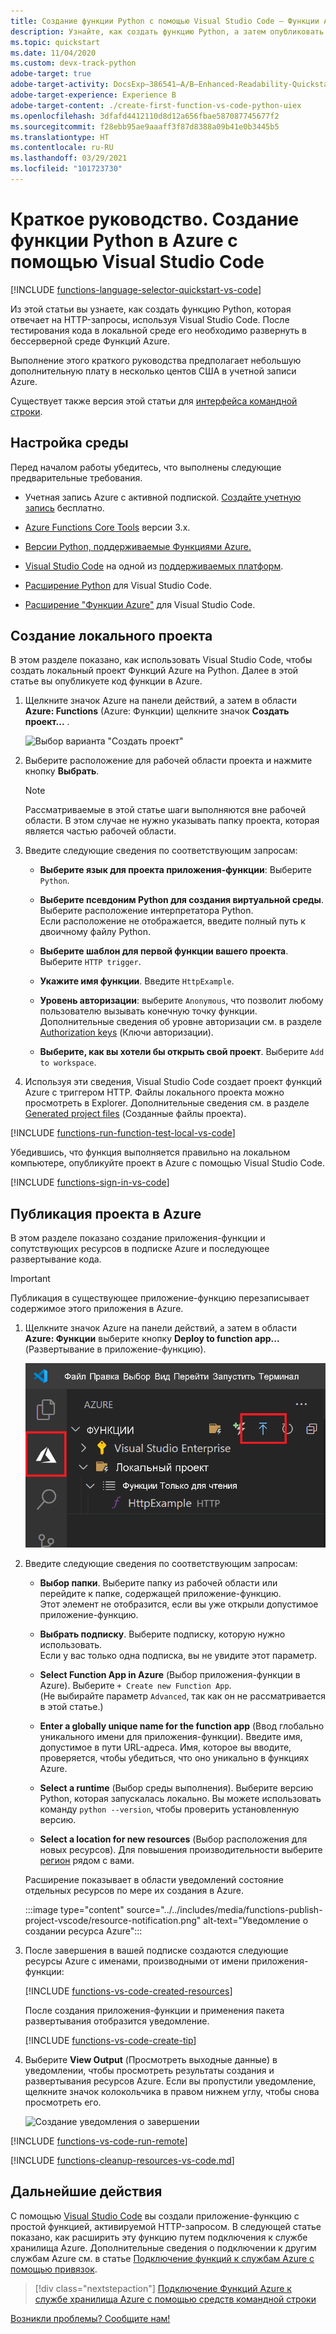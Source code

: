 ```yaml
---
title: Создание функции Python с помощью Visual Studio Code — Функции Azure
description: Узнайте, как создать функцию Python, а затем опубликовать локальный проект в бессерверном размещении в Функциях Azure с помощью расширения Функций Azure в Visual Studio Code.
ms.topic: quickstart
ms.date: 11/04/2020
ms.custom: devx-track-python
adobe-target: true
adobe-target-activity: DocsExp–386541–A/B–Enhanced-Readability-Quickstarts–2.19.2021
adobe-target-experience: Experience B
adobe-target-content: ./create-first-function-vs-code-python-uiex
ms.openlocfilehash: 3dfafd4412110d8d12a656fbae587087745677f2
ms.sourcegitcommit: f28ebb95ae9aaaff3f87d8388a09b41e0b3445b5
ms.translationtype: HT
ms.contentlocale: ru-RU
ms.lasthandoff: 03/29/2021
ms.locfileid: "101723730"
---
```

# <a name="quickstart-create-a-function-in-azure-with-python-using-visual-studio-code"></a>Краткое руководство. Создание функции Python в Azure с помощью Visual Studio Code

[!INCLUDE [functions-language-selector-quickstart-vs-code](../../includes/functions-language-selector-quickstart-vs-code.md)]

Из этой статьи вы узнаете, как создать функцию Python, которая отвечает на HTTP-запросы, используя Visual Studio Code. После тестирования кода в локальной среде его необходимо развернуть в бессерверной среде Функций Azure.

Выполнение этого краткого руководства предполагает небольшую дополнительную плату в несколько центов США в учетной записи Azure.

Существует также версия этой статьи для [интерфейса командной строки](create-first-function-cli-python.md).

## <a name="configure-your-environment"></a>Настройка среды

Перед началом работы убедитесь, что выполнены следующие предварительные требования.

+ Учетная запись Azure с активной подпиской. [Создайте учетную запись](https://azure.microsoft.com/free/?ref=microsoft.com&utm_source=microsoft.com&utm_medium=docs&utm_campaign=visualstudio) бесплатно.

+ [Azure Functions Core Tools](functions-run-local.md#install-the-azure-functions-core-tools) версии 3.x.

+ [Версии Python, поддерживаемые Функциями Azure.](supported-languages.md#languages-by-runtime-version)

+ [Visual Studio Code](https://code.visualstudio.com/) на одной из [поддерживаемых платформ](https://code.visualstudio.com/docs/supporting/requirements#_platforms).

+ [Расширение Python](https://marketplace.visualstudio.com/items?itemName=ms-python.python) для Visual Studio Code.  

+ [Расширение "Функции Azure"](https://marketplace.visualstudio.com/items?itemName=ms-azuretools.vscode-azurefunctions) для Visual Studio Code.

## <a name="create-your-local-project"></a><a name="create-an-azure-functions-project"></a>Создание локального проекта

В этом разделе показано, как использовать Visual Studio Code, чтобы создать локальный проект Функций Azure на Python. Далее в этой статье вы опубликуете код функции в Azure.

1. Щелкните значок Azure на панели действий, а затем в области **Azure: Functions** (Azure: Функции) щелкните значок **Создать проект...** .

    ![Выбор варианта "Создать проект"](./media/functions-create-first-function-vs-code/create-new-project.png)

1. Выберите расположение для рабочей области проекта и нажмите кнопку **Выбрать**.

    > [!NOTE]
    > Рассматриваемые в этой статье шаги выполняются вне рабочей области. В этом случае не нужно указывать папку проекта, которая является частью рабочей области.

1. Введите следующие сведения по соответствующим запросам:

    + **Выберите язык для проекта приложения-функции**: Выберите `Python`.

    + **Выберите псевдоним Python для создания виртуальной среды**. Выберите расположение интерпретатора Python.  
    Если расположение не отображается, введите полный путь к двоичному файлу Python.  

    + **Выберите шаблон для первой функции вашего проекта**. Выберите `HTTP trigger`.

    + **Укажите имя функции**. Введите `HttpExample`.

    + **Уровень авторизации**: выберите `Anonymous`, что позволит любому пользователю вызывать конечную точку функции. Дополнительные сведения об уровне авторизации см. в разделе [Authorization keys](functions-bindings-http-webhook-trigger.md#authorization-keys) (Ключи авторизации).

    + **Выберите, как вы хотели бы открыть свой проект**. Выберите `Add to workspace`.

1. Используя эти сведения, Visual Studio Code создает проект функций Azure с триггером HTTP. Файлы локального проекта можно просмотреть в Explorer. Дополнительные сведения см. в разделе [Generated project files](functions-develop-vs-code.md#generated-project-files) (Созданные файлы проекта).

[!INCLUDE [functions-run-function-test-local-vs-code](../../includes/functions-run-function-test-local-vs-code.md)]

Убедившись, что функция выполняется правильно на локальном компьютере, опубликуйте проект в Azure с помощью Visual Studio Code.

[!INCLUDE [functions-sign-in-vs-code](../../includes/functions-sign-in-vs-code.md)]

## <a name="publish-the-project-to-azure"></a>Публикация проекта в Azure

В этом разделе показано создание приложения-функции и сопутствующих ресурсов в подписке Azure и последующее развертывание кода. 

> [!IMPORTANT]
> Публикация в существующее приложение-функцию перезаписывает содержимое этого приложения в Azure. 

1. Щелкните значок Azure на панели действий, а затем в области **Azure: Функции** выберите кнопку **Deploy to function app...** (Развертывание в приложение-функцию).

    ![Публикация проекта в Azure](../../includes/media/functions-publish-project-vscode/function-app-publish-project.png)

1. Введите следующие сведения по соответствующим запросам:

    + **Выбор папки**. Выберите папку из рабочей области или перейдите к папке, содержащей приложение-функцию.   
    Этот элемент не отобразится, если вы уже открыли допустимое приложение-функцию.

    + **Выбрать подписку**. Выберите подписку, которую нужно использовать.  
    Если у вас только одна подписка, вы не увидите этот параметр.

    + **Select Function App in Azure** (Выбор приложения-функции в Azure). Выберите `+ Create new Function App`.  
    (Не выбирайте параметр `Advanced`, так как он не рассматривается в этой статье.)

    + **Enter a globally unique name for the function app** (Ввод глобально уникального имени для приложения-функции). Введите имя, допустимое в пути URL-адреса. Имя, которое вы вводите, проверяется, чтобы убедиться, что оно уникально в функциях Azure. 

    + **Select a runtime** (Выбор среды выполнения). Выберите версию Python, которая запускалась локально. Вы можете использовать команду `python --version`, чтобы проверить установленную версию.

    + **Select a location for new resources** (Выбор расположения для новых ресурсов).  Для повышения производительности выберите [регион](https://azure.microsoft.com/regions/) рядом с вами.

    Расширение показывает в области уведомлений состояние отдельных ресурсов по мере их создания в Azure.

    :::image type="content" source="../../includes/media/functions-publish-project-vscode/resource-notification.png" alt-text="Уведомление о создании ресурса Azure":::

1. После завершения в вашей подписке создаются следующие ресурсы Azure с именами, производными от имени приложения-функции:

    [!INCLUDE [functions-vs-code-created-resources](../../includes/functions-vs-code-created-resources.md)]

    После создания приложения-функции и применения пакета развертывания отобразится уведомление. 

    [!INCLUDE [functions-vs-code-create-tip](../../includes/functions-vs-code-create-tip.md)]

4. Выберите **View Output** (Просмотреть выходные данные) в уведомлении, чтобы просмотреть результаты создания и развертывания ресурсов Azure. Если вы пропустили уведомление, щелкните значок колокольчика в правом нижнем углу, чтобы снова просмотреть его.

    ![Создание уведомления о завершении](./media/functions-create-first-function-vs-code/function-create-notifications.png)

[!INCLUDE [functions-vs-code-run-remote](../../includes/functions-vs-code-run-remote.md)]

[!INCLUDE [functions-cleanup-resources-vs-code.md](../../includes/functions-cleanup-resources-vs-code.md)]

## <a name="next-steps"></a>Дальнейшие действия

С помощью [Visual Studio Code](functions-develop-vs-code.md?tabs=python) вы создали приложение-функцию с простой функцией, активируемой HTTP-запросом. В следующей статье показано, как расширить эту функцию путем подключения к службе хранилища Azure. Дополнительные сведения о подключении к другим службам Azure см. в статье [Подключение функций к службам Azure с помощью привязок](add-bindings-existing-function.md?tabs=python). 

> [!div class="nextstepaction"]
> [Подключение Функций Azure к службе хранилища Azure с помощью средств командной строки](functions-add-output-binding-storage-queue-vs-code.md?pivots=programming-language-python)

[Возникли проблемы? Сообщите нам!](https://aka.ms/python-functions-qs-survey)

[Azure Functions Core Tools]: functions-run-local.md
[Azure Functions extension for Visual Studio Code]: https://marketplace.visualstudio.com/items?itemName=ms-azuretools.vscode-azurefunctions
